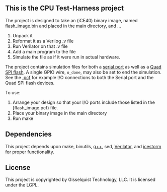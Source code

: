 ## This is the CPU Test-Harness project

The project is designed to take an (iCE40) binary image, named flash_image.bin
and placed in the main directory, and ...

1. Unpack it
2. Reformat it as a Verilog .v file
3. Run Verilator on that .v file
4. Add a main program to the file
5. Simulate the file as if it were run in actual hardware.

The project contains simulation files for both a [serial port](cpp/uartsim.cpp)
as well as a [Quad SPI flash](cpp/flashsim.cpp).  A single GPIO wire, `o_done`,
may also be set to end the simulation.  See the [.pcf](flash_image.pcf) for
example I/O connections to both the Serial port and the Quad SPI flash devices.

To use:

1. Arrange your design so that your I/O ports include those listed in the [flash_image.pcf) file.
2. Place your binary image in the main directory
3. Run make

## Dependencies

This project depends upon make, binutils, [g++](https://www.gcc.org), sed, [Verilator](https://www.veripool.org/wiki/verilator/), and [icestorm](http://www.clifford.at/icestorm) for proper functionality.

## License

This project is copyrighted by Gisselquist Technology, LLC.  It is licensed
under the LGPL.
